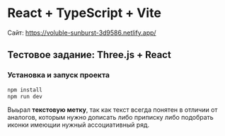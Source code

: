 # React + TypeScript + Vite
Сайт: https://voluble-sunburst-3d9586.netlify.app/

## Тестовое задание: Three.js + React

### Установка и запуск проекта

```sh
npm install
npm run dev
```

Выьрал **текстовую метку**, так как текст всегда понятен в отличии от аналогов, которым нужно дописать либо приписку либо подобрать иконки имеющии нужный ассоциативный ряд.

